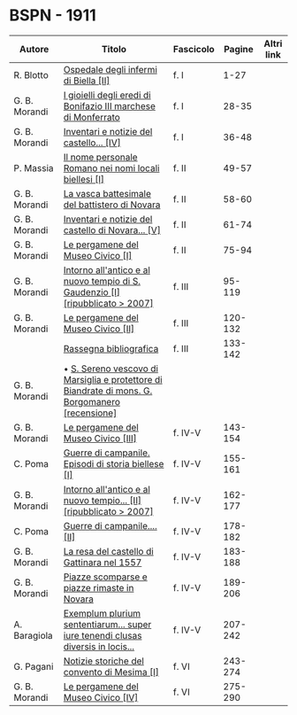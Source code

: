 # BSPN - 1911

| Autore        | Titolo                                                                                                                                               | Fascicolo | Pagine  | Altri link |
|---------------|------------------------------------------------------------------------------------------------------------------------------------------------------|-----------|---------|------------|
| R. Blotto     | [Ospedale degli infermi di Biella [II]](https://en.calameo.com/read/00726073562e961060303)                                                           | f. I      | 1-27    |            |
| G. B. Morandi | [I gioielli degli eredi di Bonifazio III marchese di Monferrato](https://en.calameo.com/read/00726073562e961060303)                                  | f. I      | 28-35   |            |
| G. B. Morandi | [Inventari e notizie del castello... [IV]](https://en.calameo.com/read/00726073562e961060303)                                                        | f. I      | 36-48   |            |
| P. Massia     | [Il nome personale Romano nei nomi locali biellesi [I]](https://en.calameo.com/read/00726073574d88267cdcf)                                           | f. II     | 49-57   |            |
| G. B. Morandi | [La vasca battesimale del battistero di Novara](https://en.calameo.com/read/00726073574d88267cdcf)                                                   | f. II     | 58-60   |            |
| G. B. Morandi | [Inventari e notizie del castello di Novara... [V]](https://en.calameo.com/read/00726073574d88267cdcf)                                               | f. II     | 61-74   |            |
| G. B. Morandi | [Le pergamene del Museo Civico [I]](https://en.calameo.com/read/00726073574d88267cdcf)                                                               | f. II     | 75-94   |            |
| G. B. Morandi | [Intorno all'antico e al nuovo tempio di S. Gaudenzio [I] [ripubblicato > 2007]](https://en.calameo.com/read/007260735abdbe4816e2b)                  | f. III    | 95-119  |            |
| G. B. Morandi | [Le pergamene del Museo Civico [II]](https://en.calameo.com/read/007260735abdbe4816e2b)                                                              | f. III    | 120-132 |            |
|               | [Rassegna bibliografica](https://en.calameo.com/read/007260735abdbe4816e2b)                                                                          | f. III    | 133-142 |            |
| G. B. Morandi | • [S. Sereno vescovo di Marsiglia e protettore di Biandrate di mons. G. Borgomanero [recensione]](https://en.calameo.com/read/007260735abdbe4816e2b) |           |         |            |
| G. B. Morandi | [Le pergamene del Museo Civico [III]](https://en.calameo.com/read/007260735b39a089a4e43)                                                             | f. IV-V   | 143-154 |            |
| C. Poma       | [Guerre di campanile. Episodi di storia biellese [I]](https://en.calameo.com/read/007260735b39a089a4e43)                                             | f. IV-V   | 155-161 |            |
| G. B. Morandi | [Intorno all'antico e al nuovo tempio... [II] [ripubblicato > 2007]](https://en.calameo.com/read/007260735b39a089a4e43)                              | f. IV-V   | 162-177 |            |
| C. Poma       | [Guerre di campanile.... [II]](https://en.calameo.com/read/007260735b39a089a4e43)                                                                    | f. IV-V   | 178-182 |            |
| G. B. Morandi | [La resa del castello di Gattinara nel 1557](https://en.calameo.com/read/007260735b39a089a4e43)                                                      | f. IV-V   | 183-188 |            |
| G. B. Morandi | [Piazze scomparse e piazze rimaste in Novara](https://en.calameo.com/read/007260735b39a089a4e43)                                                     | f. IV-V   | 189-206 |            |
| A. Baragiola  | [Exemplum plurium sententiarum... super iure tenendi clusas diversis in locis...](https://en.calameo.com/read/007260735b39a089a4e43)                 | f. IV-V   | 207-242 |            |
| G. Pagani     | [Notizie storiche del convento di Mesima [I]](https://en.calameo.com/read/007260735bff453470eaf)                                                     | f. VI     | 243-274 |            |
| G. B. Morandi | [Le pergamene del Museo Civico [IV]](https://en.calameo.com/read/007260735bff453470eaf)                                                              | f. VI     | 275-290 |            |
